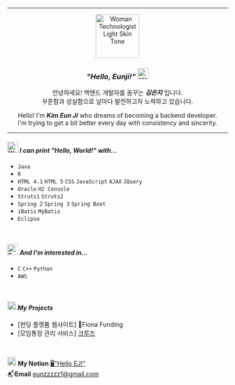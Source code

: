 ------

<div align="center">

<img src="https://raw.githubusercontent.com/Tarikul-Islam-Anik/Animated-Fluent-Emojis/master/Emojis/People%20with%20professions/Woman%20Technologist%20Light%20Skin%20Tone.png" alt="Woman Technologist Light Skin Tone" width="100" height="100" />

### *"Hello, Eunji!"* <img src="https://raw.githubusercontent.com/Tarikul-Islam-Anik/Animated-Fluent-Emojis/master/Emojis/Hand%20gestures/Waving%20Hand%20Light%20Skin%20Tone.png" alt="Waving Hand Light Skin Tone" width="25" height="25" />

안녕하세요! 백엔드 개발자를 꿈꾸는 ***김은지*** 입니다.   
꾸준함과 성실함으로 날마다 발전하고자 노력하고 있습니다.

Hello! I'm ***Kim Eun Ji*** who dreams of becoming a backend developer.   
I'm trying to get a bit better every day with consistency and sincerity.

</div>

------


  
#### <img src="https://raw.githubusercontent.com/Tarikul-Islam-Anik/Animated-Fluent-Emojis/master/Emojis/Hand%20gestures/Waving%20Hand%20Light%20Skin%20Tone.png" alt="Waving Hand Light Skin Tone" width="25" height="25" /> *I can print "Hello, World!" with...* 

- `Java`
- `R`
- `HTML 4.1` `HTML 5` `CSS` `JavaScript` `AJAX` `JQuery`
- `Oracle` `H2 Console`
- `Struts1` `Struts2`   
- `Spring 2` `Spring 3` `Spring Boot`   
- `iBatis` `MyBatis`
- `Eclipse`

<br>
  
#### <img src="https://raw.githubusercontent.com/Tarikul-Islam-Anik/Animated-Fluent-Emojis/master/Emojis/Smilies/Face%20with%20Monocle.png" alt="Face with Monocle" width="25" height="25" /> *And I'm interested in...*

- `C` `C++` `Python`
- `AWS`

<br>

#### <img src="https://raw.githubusercontent.com/Tarikul-Islam-Anik/Animated-Fluent-Emojis/master/Emojis/Objects/Bookmark%20Tabs.png" alt="Bookmark Tabs" width="20" height="20" /> *My Projects*
- [펀딩 플랫폼 웹사이트] 🌱Fiona Funding
- [모임통장 관리 서비스] [크루즈](https://github.com/eunzzzzz1/projectCruise)

<br>

<img src="https://raw.githubusercontent.com/Tarikul-Islam-Anik/Animated-Fluent-Emojis/master/Emojis/Hand%20gestures/Writing%20Hand%20Light%20Skin%20Tone.png" alt="Writing Hand Light Skin Tone" width="20" height="20" /> **My Notion** [🖥️"Hello EJ!"](https://www.notion.so/eunzzzzz1/Hello-EJ-251a4a50f8e94ce482b0e9ab63a6c6d5?pvs=4)   
📬**Email** eunzzzzz1@gmail.com

